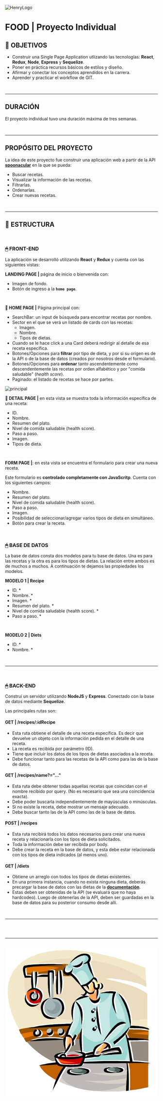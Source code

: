 ![HenryLogo](https://d31uz8lwfmyn8g.cloudfront.net/Assets/logo-henry-white-lg.png)

# **FOOD** | Proyecto Individual

## **📌 OBJETIVOS**

-  Construir una Single Page Application utlizando las tecnologías: **React**, **Redux**, **Node**, **Express** y **Sequelize**.
-  Poner en práctica recursos básicos de estilos y diseño.
-  Afirmar y conectar los conceptos aprendidos en la carrera.
-  Aprender y practicar el workflow de GIT.

<br />

---

## **DURACIÓN**

El proyecto individual tuvo una duración máxima de tres semanas.

<br />

---

## **PROPÓSITO DEL PROYECTO**

La idea de este proyecto fue construir una aplicación web a partir de la API [**spoonacular**](https://spoonacular.com/food-api) en la que se pueda:

-  Buscar recetas.
-  Visualizar la información de las recetas.
-  Filtrarlas.
-  Ordenarlas.
-  Crear nuevas recetas.

<br />

---

## **📁 ESTRUCTURA**

<br />

### **🖱 FRONT-END**

La aplicación se desarrolló utilizando **React** y **Redux** y cuenta con las siguientes vistas:

**LANDING PAGE |** página de inicio o bienvenida con:

-  Imagen de fondo.
-  Botón de ingreso a la **`home page`**.

<br />

**📍 HOME PAGE |** Página principal con:

-  SearchBar: un input de búsqueda para encontrar recetas por nombre.
-  Sector en el que se verá un listado de cards con las recetas:
   -  Imagen.
   -  Nombre.
   -  Tipos de dietas.
-  Cuando se le hace click a una Card deberá redirigir al detalle de esa receta específica.
-  Botones/Opciones para **filtrar** por tipo de dieta, y por si su origen es de la API o de la base de datos (creados por nosotros desde el formulario).
-  Botones/Opciones para **ordenar** tanto ascendentemente como descendentemente las recetas por orden alfabético y por "comida saludable" (_health score_).
-  Paginado: el listado de recetas se hace por partes.

![principal](capturas/Captura481)
<br />

**📍 DETAIL PAGE |** en esta vista se muestra toda la información específica de una receta:

-  ID.
-  Nombre.
-  Resumen del plato.
-  Nivel de comida saludable (health score).
-  Paso a paso.
-  Imagen.
-  Tipos de dieta.

<br />

**FORM PAGE |**: en esta vista se encuentra el formulario para crear una nueva receta.

Este formulario es **controlado completamente con JavaScritp**. Cuenta con los siguientes campos:

-  Nombre.
-  Resumen del plato.
-  Nivel de comida saludable (health score).
-  Paso a paso.
-  Imagen.
-  Posibilidad de seleccionar/agregar varios tipos de dieta en simultáneo.
-  Botón para crear la receta.

<br />

### **🖱 BASE DE DATOS**

La base de datos consta dos modelos para tu base de datos. Una es para las recetas y la otra es para los tipos de dietas. La relación entre ambos es de muchos a muchos. A continuación te dejamos las propiedades los modelos.

**MODELO 1 | Recipe**

-  ID. \*
-  Nombre. \*
-  Imagen. \*
-  Resumen del plato. \*
-  Nivel de comida saludable (health score). \*
-  Paso a paso. \*

<br />

**MODELO 2 | Diets**

-  ID. \*
-  Nombre. \*

<br />

---

<br />

### **🖱 BACK-END**

Construí un servidor utilizando **NodeJS** y **Express**. Conectado con la base de datos mediante **Sequelize**.

Las principales rutas son:

#### **GET | /recipes/:idRecipe**

-  Esta ruta obtiene el detalle de una receta específica. Es decir que devuelve un objeto con la información pedida en el detalle de una receta.
-  La receta es recibida por parámetro (ID).
-  Tiene que incluir los datos de los tipos de dietas asociados a la receta.
-  Debe funcionar tanto para las recetas de la API como para las de la base de datos.

#### **GET | /recipes/name?="..."**

-  Esta ruta debe obtener todas aquellas recetas que coincidan con el nombre recibido por query. (No es necesario que sea una coincidencia exacta).
-  Debe poder buscarla independientemente de mayúsculas o minúsculas.
-  Si no existe la receta, debe mostrar un mensaje adecuado.
-  Debe buscar tanto las de la API como las de la base de datos.

#### **POST | /recipes**

-  Esta ruta recibirá todos los datos necesarios para crear una nueva receta y relacionarla con los tipos de dieta solicitados.
-  Toda la información debe ser recibida por body.
-  Debe crear la receta en la base de datos, y esta debe estar relacionada con los tipos de dieta indicados (al menos uno).

#### **GET | /diets**

-  Obtiene un arreglo con todos los tipos de dietas existentes.
-  En una primera instancia, cuando no exista ninguna dieta, deberás precargar la base de datos con las dietas de la [**documentación**](https://spoonacular.com/food-api/docs#Diets).
-  Estas deben ser obtenidas de la API (se evaluará que no haya hardcodeo). Luego de obtenerlas de la API, deben ser guardadas en la base de datos para su posterior consumo desde allí.

<br />

---

<br />


<br />

---

<br />


<div align="center">
<img src="./cooking.png" alt="" />
</div>
